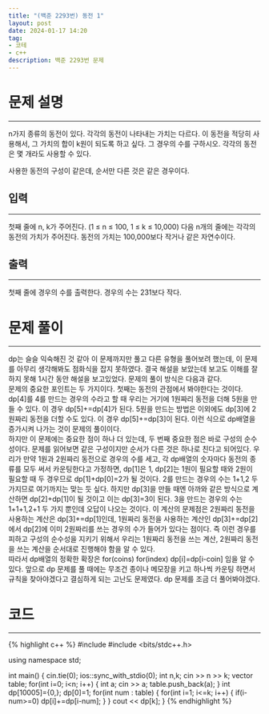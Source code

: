 ```yaml
---
title: "(백준 2293번) 동전 1"
layout: post
date: 2024-01-17 14:20
tag:
- 코테
- c++
description: 백준 2293번 문제
---
```


# 문제 설명  
---
n가지 종류의 동전이 있다. 각각의 동전이 나타내는 가치는 다르다. 이 동전을 적당히 사용해서, 그 가치의 합이 k원이 되도록 하고 싶다. 그 경우의 수를 구하시오. 각각의 동전은 몇 개라도 사용할 수 있다.

사용한 동전의 구성이 같은데, 순서만 다른 것은 같은 경우이다.

## 입력  
---
첫째 줄에 n, k가 주어진다. (1 ≤ n ≤ 100, 1 ≤ k ≤ 10,000) 다음 n개의 줄에는 각각의 동전의 가치가 주어진다. 동전의 가치는 100,000보다 작거나 같은 자연수이다.

## 출력  
---
첫째 줄에 경우의 수를 출력한다. 경우의 수는 231보다 작다.  

# 문제 풀이
---
dp는 슬슬 익숙해진 것 같아 이 문제까지만 풀고 다른 유형을 풀어보려 했는데, 이 문제를 아무리 생각해봐도 점화식을 잡지 못하였다. 결국 해설을 보았는데 보고도 이해를 잘 하지 못해 1시간 동안 해설을 보고있었다. 문제의 풀이 방식은 다음과 같다.  
문제의 중요한 포인트는 두 가지이다. 첫째는 동전의 관점에서 봐야한다는 것이다. dp[4]를 4를 만드는 경우의 수라고 할 때 우리는 거기에 1원짜리 동전을 더해 5원을 만들 수 있다. 이 경우 dp[5]+=dp[4]가 된다. 5원을 만드는 방법은 이외에도 dp[3]에 2원짜리 동전을 더할 수도 있다. 이 경우 dp[5]+=dp[3]이 된다. 이런 식으로 dp배열을 증가시켜 나가는 것이 문제의 풀이이다.  
하지만 이 문제에는 중요한 점이 하나 더 있는데, 두 번째 중요한 점은 바로 구성의 순수성이다. 문제를 읽어보면 같은 구성이지만 순서가 다른 것은 하나로 친다고 되어있다. 우리가 만약 1원과 2원짜리 동전으로 경우의 수를 세고, 각 dp배열의 숫자마다 동전의 종류를 모두 써서 카운팅한다고 가정하면, dp[1]은 1, dp[2]는 1원이 필요할 때와 2원이 필요할 때 두 경우므로 dp[1]+dp[0]=2가 될 것이다. 2를 만드는 경우의 수는 1+1,2 두가지므로 여기까지는 맞는 듯 싶다. 하지만 dp[3]을 만들 때엔 아까와 같은 방식으로 계산하면 dp[2]+dp[1]이 될 것이고 이는 dp[3]=3이 된다. 3을 만드는 경우의 수는 1+1+1,2+1 두 가지 뿐인데 오답이 나오는 것이다. 이 계산의 문제점은 2원짜리 동전을 사용하는 계산은 dp[3]+=dp[1]인데, 1원짜리 동전을 사용하는 계산인 dp[3]+=dp[2]에서 dp[2]에 이미 2원짜리를 쓰는 경우의 수가 들어가 있다는 점이다. 즉 이런 경우를 피하고 구성의 순수성을 지키기 위해서 우리는 1원짜리 동전을 쓰는 계산, 2원짜리 동전을 쓰는 계산을 순서대로 진행해야 함을 알 수 있다.  
따라서 dp배열의 정확한 확장은 for(coins) for(index) dp[i]=dp[i-coin] 임을 알 수 있다. 앞으로 dp 문제를 풀 때에는 무조건 종이나 메모장을 키고 하나씩 카운팅 하면서 규칙을 찾아야겠다고 결심하게 되는 고난도 문제였다. dp 문제를 조금 더 풀어봐야겠다.  

# 코드  
---
{% highlight c++ %}
#include <iostream>
#include <bits/stdc++.h>

using namespace std;

int main() {
    cin.tie(0);
    ios::sync_with_stdio(0);
    int n,k;
    cin >> n >> k;
    vector<int> table;
    for(int i=0; i<n; i++) {
        int a; cin >> a;
        table.push_back(a);
    }
    int dp[10005]={0,};
    dp[0]=1;
    for(int num : table) {
        for(int i=1; i<=k; i++) {
            if(i-num>=0) dp[i]+=dp[i-num];
        }
    }
    cout << dp[k];
}
{% endhighlight %}
